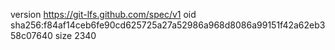 version https://git-lfs.github.com/spec/v1
oid sha256:f84af14ceb6fe90cd625725a27a52986a968d8086a99151f42a62eb358c07640
size 2340
